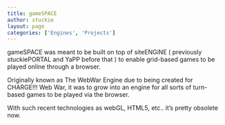 ```yaml
---
title: gameSPACE
author: stuckie
layout: page
categories: ['Engines', 'Projects']
---
```

gameSPACE was meant to be built on top of siteENGiNE ( previously stuckiePORTAL and YaPP before that ) to enable grid-based games to be played online through a browser.

Originally known as The WebWar Engine due to being created for CHARGE!!! Web War, it was to grow into an engine for all sorts of turn-based games to be played via the browser.

With such recent technologies as webGL, HTML5, etc.. it&#8217;s pretty obsolete now.